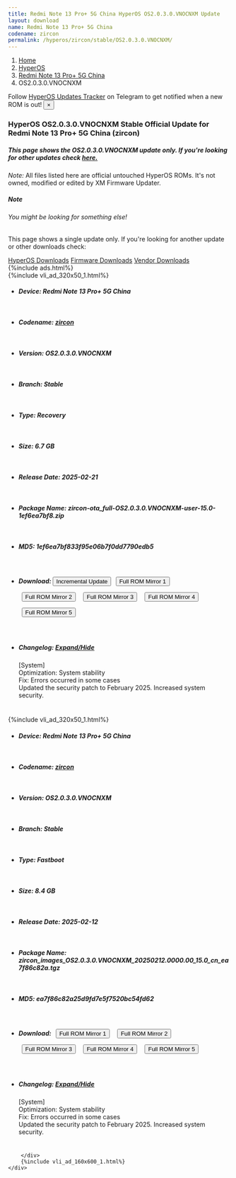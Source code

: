 ```yaml
---
title: Redmi Note 13 Pro+ 5G China HyperOS OS2.0.3.0.VNOCNXM Update
layout: download
name: Redmi Note 13 Pro+ 5G China
codename: zircon
permalink: /hyperos/zircon/stable/OS2.0.3.0.VNOCNXM/
---
```

<nav aria-label="breadcrumb">
    <ol class="breadcrumb">
        <li class="breadcrumb-item"><a href="/">Home</a></li>
        <li class="breadcrumb-item"><a href="/hyperos/">HyperOS</a></li>
        <li class="breadcrumb-item"><a href="/hyperos/zircon/">Redmi Note 13 Pro+ 5G China</a></li>
        <li class="breadcrumb-item active" aria-current="page">OS2.0.3.0.VNOCNXM</li>
    </ol>
</nav>
<div class="alert alert-primary alert-dismissible fade show" role="alert">
    Follow <a href="https://t.me/MIUIUpdatesTracker" class="alert-link">HyperOS Updates Tracker</a> on Telegram to get
    notified when a new ROM is out!
    <button type="button" class="close" data-dismiss="alert" aria-label="Close">
        <span aria-hidden="true">&times;</span>
    </button>
</div>
<div class="col-12 mx-auto">
    <h3 class="title bg-light p-2 rounded">HyperOS OS2.0.3.0.VNOCNXM Stable Official Update for Redmi Note 13 Pro+ 5G China (zircon)</h3>
    <h5>This page shows the OS2.0.3.0.VNOCNXM update only. If you're looking for other updates check
        <a href="/hyperos/zircon/">here.</a></h5>
    <p><i>Note: </i>All files listed here are official untouched HyperOS ROMs.
        It's not owned, modified or edited by XM Firmware Updater.</p>
    <div class="card">
        <div class="card-body">
            <h5 class="card-title">Note</h5>
            <h6 class="card-subtitle mb-2 text-muted">You might be looking for something else!</h6>
            <p class="card-text">This page shows a single update only.
                If you're looking for another update or other downloads check:</p>
            <a href="/hyperos/" class="card-link">HyperOS Downloads</a>
            <a href="/firmware/" class="card-link">Firmware Downloads</a>
            <a href="/vendor/" class="card-link">Vendor Downloads</a>
        </div>
    </div>
    {%include ads.html%}
    <div class="row justify-content-center">
        <div class="col-10" id="downloads">
                    <div class="card card-body">
            {%include vli_ad_320x50_1.html%}
            <ul class="list-unstyled">
                <li style="padding-bottom: 10px;">
                    <h5><b>Device: </b>Redmi Note 13 Pro+ 5G China</h5>
                </li>
                <li style="padding-bottom: 10px;">
                    <h5><b>Codename: </b> <a href="/hyperos/zircon/" target="_blank">zircon</a> </h5>
                </li>
                <li style="padding-bottom: 10px;">
                    <h5><b>Version: </b>OS2.0.3.0.VNOCNXM</h5>
                </li>
                <li style="padding-bottom: 10px;">
                    <h5><b>Branch: </b>Stable</h5>
                </li>
                <li style="padding-bottom: 10px;">
                    <h5><b>Type: </b>Recovery</h5>
                </li>
                <li style="padding-bottom: 10px;">
                    <h5><b>Size: </b>6.7 GB</h5>
                </li>
                <li style="padding-bottom: 10px;">
                    <h5><b>Release Date: </b>2025-02-21</h5>
                </li>
                <li style="padding-bottom: 10px;">
                    <h5><b>Package Name: </b><span id="filename" class="text-dark">zircon-ota_full-OS2.0.3.0.VNOCNXM-user-15.0-1ef6ea7bf8.zip</span></h5>
                </li>
                <li style="padding-bottom: 10px;">
                    <h5><b>MD5: </b><span id="md5" class="text-muted">1ef6ea7bf833f95e06b7f0dd7790edb5</span></h5>
                </li>
                <li style="padding-bottom: 10px;">
                    <h5><b>Download: </b><button type="button" id="incremental_download" class="btn btn-warning" onclick="window.open('https://bigota.d.miui.com/OS2.0.3.0.VNOCNXM/zircon-ota_incremental-OS2.0.2.0.VNOCNXM-OS2.0.3.0.VNOCNXM-user-15.0-b9dcb8c429.zip', '_blank');"><i class="fa fa-download"></i> Incremental Update</button> <button type="button" id="download" class="btn btn-primary" style="margin: 7px;" onclick="window.open('https://cdnorg.d.miui.com/OS2.0.3.0.VNOCNXM/zircon-ota_full-OS2.0.3.0.VNOCNXM-user-15.0-1ef6ea7bf8.zip', '_blank');"><i class="fa fa-download"></i> Full ROM Mirror 1</button> <button type="button" id="download" class="btn btn-primary" style="margin: 7px;" onclick="window.open('https://bkt-sgp-miui-ota-update-alisgp.oss-ap-southeast-1.aliyuncs.com/OS2.0.3.0.VNOCNXM/zircon-ota_full-OS2.0.3.0.VNOCNXM-user-15.0-1ef6ea7bf8.zip', '_blank');"><i class="fa fa-download"></i> Full ROM Mirror 2</button> <button type="button" id="download" class="btn btn-primary" style="margin: 7px;" onclick="window.open('https://bn.d.miui.com/OS2.0.3.0.VNOCNXM/zircon-ota_full-OS2.0.3.0.VNOCNXM-user-15.0-1ef6ea7bf8.zip', '_blank');"><i class="fa fa-download"></i> Full ROM Mirror 3</button> <button type="button" id="download" class="btn btn-primary" style="margin: 7px;" onclick="window.open('https://bigota.d.miui.com/OS2.0.3.0.VNOCNXM/zircon-ota_full-OS2.0.3.0.VNOCNXM-user-15.0-1ef6ea7bf8.zip', '_blank');"><i class="fa fa-download"></i> Full ROM Mirror 4</button> <button type="button" id="download" class="btn btn-primary" style="margin: 7px;" onclick="window.open('https://hugeota.d.miui.com/OS2.0.3.0.VNOCNXM/zircon-ota_full-OS2.0.3.0.VNOCNXM-user-15.0-1ef6ea7bf8.zip', '_blank');"><i class="fa fa-download"></i> Full ROM Mirror 5</button></h5>
                </li>
                <li style="padding-bottom: 10px;">
                    <h5><b>Changelog: </b><a href="#zircon_1_changelog" data-toggle="collapse" role="button"
                            aria-expanded="false" aria-controls="zircon_1_changelog"> <i class="fa fa-arrow-down"
                                aria-hidden="true"></i> Expand/Hide</a></h5>
                    <div class="collapse" id="zircon_1_changelog">
                        <p id="changelog_text">[System]<br>Optimization: System stability<br>Fix: Errors occurred in some cases<br>Updated the security patch to February 2025. Increased system security.</p>
                    </div>
                </li>
            </ul>
        </div>
        <div class="card card-body">
            {%include vli_ad_320x50_1.html%}
            <ul class="list-unstyled">
                <li style="padding-bottom: 10px;">
                    <h5><b>Device: </b>Redmi Note 13 Pro+ 5G China</h5>
                </li>
                <li style="padding-bottom: 10px;">
                    <h5><b>Codename: </b> <a href="/hyperos/zircon/" target="_blank">zircon</a> </h5>
                </li>
                <li style="padding-bottom: 10px;">
                    <h5><b>Version: </b>OS2.0.3.0.VNOCNXM</h5>
                </li>
                <li style="padding-bottom: 10px;">
                    <h5><b>Branch: </b>Stable</h5>
                </li>
                <li style="padding-bottom: 10px;">
                    <h5><b>Type: </b>Fastboot</h5>
                </li>
                <li style="padding-bottom: 10px;">
                    <h5><b>Size: </b>8.4 GB</h5>
                </li>
                <li style="padding-bottom: 10px;">
                    <h5><b>Release Date: </b>2025-02-12</h5>
                </li>
                <li style="padding-bottom: 10px;">
                    <h5><b>Package Name: </b><span id="filename" class="text-dark">zircon_images_OS2.0.3.0.VNOCNXM_20250212.0000.00_15.0_cn_ea7f86c82a.tgz</span></h5>
                </li>
                <li style="padding-bottom: 10px;">
                    <h5><b>MD5: </b><span id="md5" class="text-muted">ea7f86c82a25d9fd7e5f7520bc54fd62</span></h5>
                </li>
                <li style="padding-bottom: 10px;">
                    <h5><b>Download: </b> <button type="button" id="download" class="btn btn-primary" style="margin: 7px;" onclick="window.open('https://cdnorg.d.miui.com/OS2.0.3.0.VNOCNXM/zircon_images_OS2.0.3.0.VNOCNXM_20250212.0000.00_15.0_cn_ea7f86c82a.tgz', '_blank');"><i class="fa fa-download"></i> Full ROM Mirror 1</button> <button type="button" id="download" class="btn btn-primary" style="margin: 7px;" onclick="window.open('https://bkt-sgp-miui-ota-update-alisgp.oss-ap-southeast-1.aliyuncs.com/OS2.0.3.0.VNOCNXM/zircon_images_OS2.0.3.0.VNOCNXM_20250212.0000.00_15.0_cn_ea7f86c82a.tgz', '_blank');"><i class="fa fa-download"></i> Full ROM Mirror 2</button> <button type="button" id="download" class="btn btn-primary" style="margin: 7px;" onclick="window.open('https://bn.d.miui.com/OS2.0.3.0.VNOCNXM/zircon_images_OS2.0.3.0.VNOCNXM_20250212.0000.00_15.0_cn_ea7f86c82a.tgz', '_blank');"><i class="fa fa-download"></i> Full ROM Mirror 3</button> <button type="button" id="download" class="btn btn-primary" style="margin: 7px;" onclick="window.open('https://bigota.d.miui.com/OS2.0.3.0.VNOCNXM/zircon_images_OS2.0.3.0.VNOCNXM_20250212.0000.00_15.0_cn_ea7f86c82a.tgz', '_blank');"><i class="fa fa-download"></i> Full ROM Mirror 4</button> <button type="button" id="download" class="btn btn-primary" style="margin: 7px;" onclick="window.open('https://hugeota.d.miui.com/OS2.0.3.0.VNOCNXM/zircon_images_OS2.0.3.0.VNOCNXM_20250212.0000.00_15.0_cn_ea7f86c82a.tgz', '_blank');"><i class="fa fa-download"></i> Full ROM Mirror 5</button></h5>
                </li>
                <li style="padding-bottom: 10px;">
                    <h5><b>Changelog: </b><a href="#zircon_2_changelog" data-toggle="collapse" role="button"
                            aria-expanded="false" aria-controls="zircon_2_changelog"> <i class="fa fa-arrow-down"
                                aria-hidden="true"></i> Expand/Hide</a></h5>
                    <div class="collapse" id="zircon_2_changelog">
                        <p id="changelog_text">[System]<br>Optimization: System stability<br>Fix: Errors occurred in some cases<br>Updated the security patch to February 2025. Increased system security.</p>
                    </div>
                </li>
            </ul>
        </div>

        </div>
        {%include vli_ad_160x600_1.html%}
    </div>
</div>

